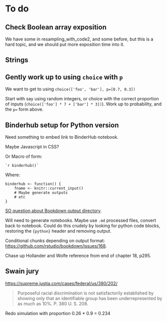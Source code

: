 # To do

## Check Boolean array exposition

We have some in resampling_with_code2, and some before, but this is a hard
topic, and we should put more exposition time into it.

## Strings

## Gently work up to using `choice` with `p`

We want to get to using `choice(['foo', 'bar'], p=[0.7, 0.3])`

Start with say using random integers, or choice with the correct proportion of
inputs (`choice(['foo'] * 7 + ['bar'] * 3])`). Work up to probability, and the
`p=` form above.

## Binderhub setup for Python version

Need something to embed link to BinderHub notebook.

Maybe Javascript in CSS?

Or Macro of form:

~~~
`r binderhub()`
~~~

Where:

```{r}
binderhub <- function() {
    fname <- knitr::current_input()
    # Maybe generate outputs
    # etc
}
```

[SO question about Bookdown output directory](https://stackoverflow.com/questions/57737225/programmatic-way-to-get-output-directory-in-bookdown).

Will need to generate notebooks.  Maybe use `.md` processed
files, convert back to notebook.  Could do this crudely by
looking for python code blocks, restoring the `{python}` header
and removing output.

Conditional chunks depending on output format:
<https://github.com/rstudio/bookdown/issues/168>.

Chase up Hollander and Wolfe reference from end of chapter 18, p295.

## Swain jury

https://supreme.justia.com/cases/federal/us/380/202/

> Purposeful racial discrimination is not satisfactorily established by
showing only that an identifiable group has been underrepresented by as much
as 10%. P. 380 U. S. 208.

Redo simulation with proportion 0.26 * 0.9 = 0.234

